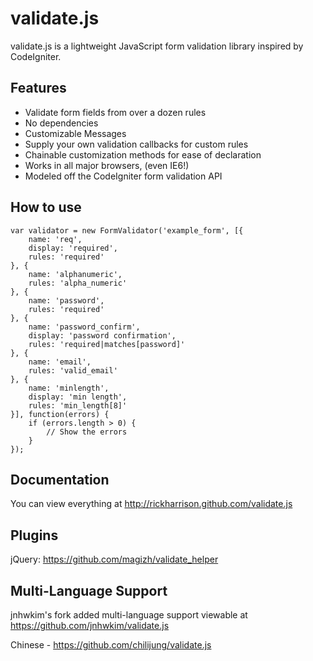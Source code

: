 # validate.js

validate.js is a lightweight JavaScript form validation library inspired by CodeIgniter.

## Features

- Validate form fields from over a dozen rules
- No dependencies
- Customizable Messages
- Supply your own validation callbacks for custom rules
- Chainable customization methods for ease of declaration
- Works in all major browsers, (even IE6!)
- Modeled off the CodeIgniter form validation API

## How to use

    var validator = new FormValidator('example_form', [{
        name: 'req',
        display: 'required',    
        rules: 'required'
    }, {
        name: 'alphanumeric',
        rules: 'alpha_numeric'
    }, {
        name: 'password',
        rules: 'required'
    }, {
        name: 'password_confirm',
        display: 'password confirmation',
        rules: 'required|matches[password]'
    }, {
        name: 'email',
        rules: 'valid_email'
    }, {
        name: 'minlength',
        display: 'min length',
        rules: 'min_length[8]'
    }], function(errors) {
        if (errors.length > 0) {
            // Show the errors
        }
    });

## Documentation

You can view everything at http://rickharrison.github.com/validate.js

## Plugins

jQuery: https://github.com/magizh/validate_helper

## Multi-Language Support

jnhwkim's fork added multi-language support viewable at https://github.com/jnhwkim/validate.js

Chinese - https://github.com/chilijung/validate.js
